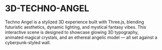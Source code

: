 # 3D-TECHNO-ANGEL
Techno Angel is a stylized 3D experience built with Three.js, blending futuristic aesthetics, dynamic lighting, and mystical fantasy vibes. This interactive scene is designed to showcase glowing 3D typography, animated magical crystals, and an ethereal angelic model — all set against a cyberpunk-styled wall.
